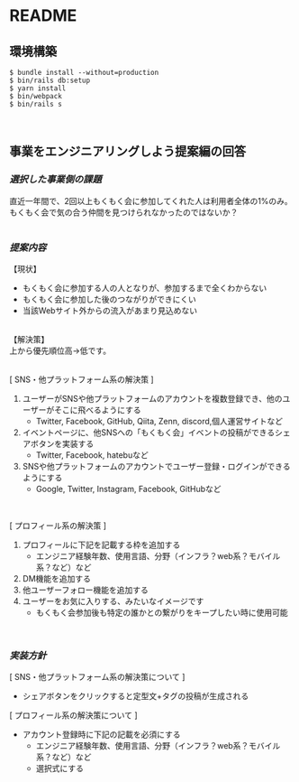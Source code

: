# README

## 環境構築
```
$ bundle install --without=production
$ bin/rails db:setup
$ yarn install
$ bin/webpack
$ bin/rails s
```
<br>

## 事業をエンジニアリングしよう提案編の回答
### _____選択した事業側の課題_____
直近一年間で、2回以上もくもく会に参加してくれた人は利用者全体の1%のみ。
もくもく会で気の合う仲間を見つけられなかったのではないか？
<br>
<br>
### _____提案内容_____
【現状】
- もくもく会に参加する人の人となりが、参加するまで全くわからない
- もくもく会に参加した後のつながりができにくい
- 当該Webサイト外からの流入があまり見込めない

<br>
【解決策】<br>
上から優先順位高→低です。
<br>
<br>

[ SNS・他プラットフォーム系の解決策 ]
1. ユーザーがSNSや他プラットフォームのアカウントを複数登録でき、他のユーザーがそこに飛べるようにする
     - Twitter, Facebook, GitHub, Qiita, Zenn, discord,個人運営サイトなど
2. イベントページに、他SNSへの「もくもく会」イベントの投稿ができるシェアボタンを実装する
     - Twitter, Facebook, hatebuなど
3. SNSや他プラットフォームのアカウントでユーザー登録・ログインができるようにする
     - Google, Twitter, Instagram, Facebook, GitHubなど

<br>

[ プロフィール系の解決策 ]
1. プロフィールに下記を記載する枠を追加する
     - エンジニア経験年数、使用言語、分野（インフラ？web系？モバイル系？など）など
2. DM機能を追加する
3. 他ユーザーフォロー機能を追加する
4. ユーザーをお気に入りする、みたいなイメージです
     - もくもく会参加後も特定の誰かとの繋がりをキープしたい時に使用可能

<br>

### _____実装方針_____　
[ SNS・他プラットフォーム系の解決策について ]
- シェアボタンをクリックすると定型文+タグの投稿が生成される

[ プロフィール系の解決策について ]
- アカウント登録時に下記の記載を必須にする
   - エンジニア経験年数、使用言語、分野（インフラ？web系？モバイル系？など）など
   - 選択式にする
